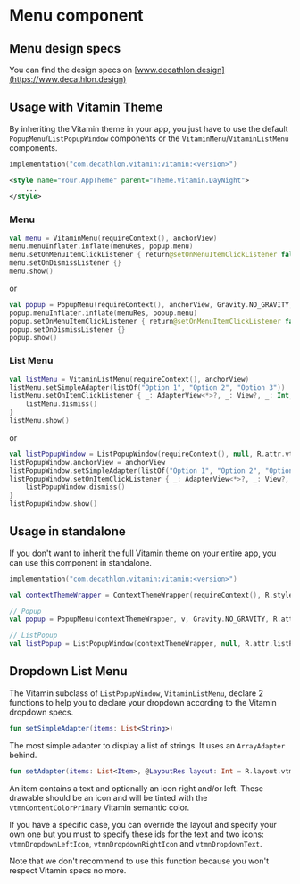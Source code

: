 # Menu component

## Menu design specs

You can find the design specs on [www.decathlon.design](https://www.decathlon.design)

## Usage with Vitamin Theme

By inheriting the Vitamin theme in your app, you just have to use the default 
`PopupMenu`/`ListPopupWindow` components or the `VitaminMenu`/`VitaminListMenu` components.

```kotlin
implementation("com.decathlon.vitamin:vitamin:<version>")
```

```xml
<style name="Your.AppTheme" parent="Theme.Vitamin.DayNight">
    ...
</style>
```

### Menu

```kotlin
val menu = VitaminMenu(requireContext(), anchorView)
menu.menuInflater.inflate(menuRes, popup.menu)
menu.setOnMenuItemClickListener { return@setOnMenuItemClickListener false }
menu.setOnDismissListener {}
menu.show()
```

or

```kotlin
val popup = PopupMenu(requireContext(), anchorView, Gravity.NO_GRAVITY, R.attr.vtmnMenuStyle, 0)
popup.menuInflater.inflate(menuRes, popup.menu)
popup.setOnMenuItemClickListener { return@setOnMenuItemClickListener false }
popup.setOnDismissListener {}
popup.show()
```

### List Menu

```kotlin
val listMenu = VitaminListMenu(requireContext(), anchorView)
listMenu.setSimpleAdapter(listOf("Option 1", "Option 2", "Option 3"))
listMenu.setOnItemClickListener { _: AdapterView<*>?, _: View?, _: Int, _: Long ->
    listMenu.dismiss()
}
listMenu.show()
```

or

```kotlin
val listPopupWindow = ListPopupWindow(requireContext(), null, R.attr.vtmnListMenuStyle)
listPopupWindow.anchorView = anchorView
listPopupWindow.setSimpleAdapter(listOf("Option 1", "Option 2", "Option 3"))
listPopupWindow.setOnItemClickListener { _: AdapterView<*>?, _: View?, _: Int, _: Long ->
    listPopupWindow.dismiss()
}
listPopupWindow.show()
```

## Usage in standalone

If you don't want to inherit the full Vitamin theme on your
entire app, you can use this component in standalone.

```kotlin
implementation("com.decathlon.vitamin:vitamin:<version>")
```

```kotlin
val contextThemeWrapper = ContextThemeWrapper(requireContext(), R.style.Theme_Vitamin_DayNight)

// Popup
val popup = PopupMenu(contextThemeWrapper, v, Gravity.NO_GRAVITY, R.attr.popupMenuStyle, R.style.Widget_Vitamin_Menu)

// ListPopup
val listPopup = ListPopupWindow(contextThemeWrapper, null, R.attr.listPopupWindowStyle, R.style.Widget_Vitamin_Menu_List)
```

## Dropdown List Menu

The Vitamin subclass of `ListPopupWindow`, `VitaminListMenu`, declare 2
functions to help you to declare your dropdown according to the Vitamin dropdown specs.

```kotlin
fun setSimpleAdapter(items: List<String>)
```

The most simple adapter to display a list of strings. It uses an `ArrayAdapter` behind.

```kotlin
fun setAdapter(items: List<Item>, @LayoutRes layout: Int = R.layout.vtmn_dropdown_item)
```

An item contains a text and optionally an icon right and/or left. These drawable should be
an icon and will be tinted with the `vtmnContentColorPrimary` Vitamin semantic color.

If you have a specific case, you can override the layout and specify your own one but you must
to specify these ids for the text and two icons: `vtmnDropdownLeftIcon`, `vtmnDropdownRightIcon`
and `vtmnDropdownText`.

Note that we don't recommend to use this function because you won't respect Vitamin specs no more.
